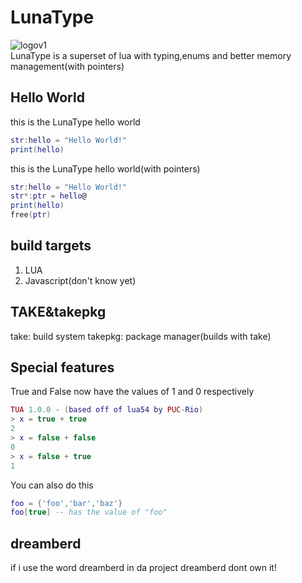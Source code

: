 # LunaType
![logov1](https://github.com/Swift-mamba/lunatype/assets/151572703/6866bd8a-765e-46f3-b1fd-afb5a489244f)\
LunaType is a superset of lua with typing,enums and better memory management(with pointers)
## Hello World
this is the LunaType hello world
```lua
str:hello = "Hello World!"
print(hello)
```
this is the LunaType hello world(with pointers)
```lua
str:hello = "Hello World!"
str*:ptr = hello@
print(hello)
free(ptr)
```
## build targets
1. LUA
2. Javascript(don't know yet)
## TAKE&takepkg
take: build system
takepkg: package manager(builds with take)
## Special features
True and False now have the values of 1 and 0 respectively
```lua
TUA 1.0.0 - (based off of lua54 by PUC-Rio)
> x = true + true
2
> x = false + false
0
> x = false + true
1
```
You can also do this
```lua
foo = {'foo','bar','baz'}
foo[true] -- has the value of "foo"
```
## dreamberd
if i use the word dreamberd in  da project dreamberd dont own it!

